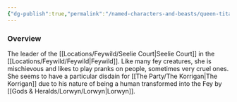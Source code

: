 ```yaml
---
{"dg-publish":true,"permalink":"/named-characters-and-beasts/queen-titania/","tags":["NPC"],"noteIcon":"","created":"2024-12-06T19:03:42.377+00:00","updated":"2024-12-13T17:33:52.003+00:00"}
---
```



### Overview
The leader of the [[Locations/Feywild/Seelie Court\|Seelie Court]] in the [[Locations/Feywild/Feywild\|Feywild]]. Like many fey creatures, she is mischievous and likes to play pranks on people, sometimes very cruel ones. She seems to have a particular disdain for [[The Party/The Korrigan\|The Korrigan]] due to his nature of being a human transformed into the Fey by [[Gods & Heralds/Lorwyn/Lorwyn\|Lorwyn]].

